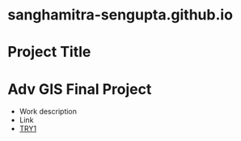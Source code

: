 # sanghamitra-sengupta.github.io
# Project Title
# Adv GIS Final Project
- Work description
- Link
- [TRY1](https://github.com/sanghamitra-sengupta/test1.git)
